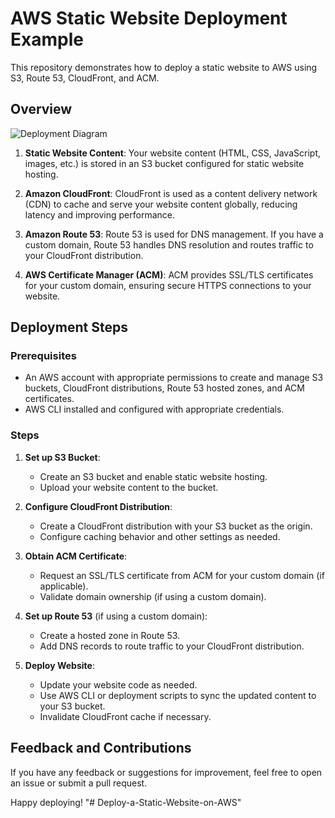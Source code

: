 # AWS Static Website Deployment Example

This repository demonstrates how to deploy a static website to AWS using S3, Route 53, CloudFront, and ACM.

## Overview

![Deployment Diagram](diagram.png)

1. **Static Website Content**: Your website content (HTML, CSS, JavaScript, images, etc.) is stored in an S3 bucket configured for static website hosting.

2. **Amazon CloudFront**: CloudFront is used as a content delivery network (CDN) to cache and serve your website content globally, reducing latency and improving performance.

3. **Amazon Route 53**: Route 53 is used for DNS management. If you have a custom domain, Route 53 handles DNS resolution and routes traffic to your CloudFront distribution.

4. **AWS Certificate Manager (ACM)**: ACM provides SSL/TLS certificates for your custom domain, ensuring secure HTTPS connections to your website.

## Deployment Steps

### Prerequisites
- An AWS account with appropriate permissions to create and manage S3 buckets, CloudFront distributions, Route 53 hosted zones, and ACM certificates.
- AWS CLI installed and configured with appropriate credentials.

### Steps

1. **Set up S3 Bucket**:
   - Create an S3 bucket and enable static website hosting.
   - Upload your website content to the bucket.

2. **Configure CloudFront Distribution**:
   - Create a CloudFront distribution with your S3 bucket as the origin.
   - Configure caching behavior and other settings as needed.

3. **Obtain ACM Certificate**:
   - Request an SSL/TLS certificate from ACM for your custom domain (if applicable).
   - Validate domain ownership (if using a custom domain).

4. **Set up Route 53** (if using a custom domain):
   - Create a hosted zone in Route 53.
   - Add DNS records to route traffic to your CloudFront distribution.

5. **Deploy Website**:
   - Update your website code as needed.
   - Use AWS CLI or deployment scripts to sync the updated content to your S3 bucket.
   - Invalidate CloudFront cache if necessary.


## Feedback and Contributions

If you have any feedback or suggestions for improvement, feel free to open an issue or submit a pull request.

Happy deploying!
"# Deploy-a-Static-Website-on-AWS" 
